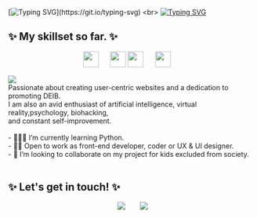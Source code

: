 [![Typing SVG](https://readme-typing-svg.demolab.com?font=Kalnia&size=30&pause=1000&color=DDD7D3E8&multiline=true&random=false&width=435&lines=Hello%2C+I+am+Christelle!)](https://git.io/typing-svg) <br>
[![Typing SVG](https://readme-typing-svg.demolab.com?font=Roboto+Mono&weight=700&size=12&pause=1000&color=DDC44CE8&multiline=true&random=false&width=435&lines=Frontend+Developer+%7C+Coder+%7C+Tech+Enthusiast+%7C+DEIB+Advocate)](https://git.io/typing-svg) <br>
## ✨ My skillset so far. ✨
<p align="center">
  <img width="32px" src="https://raw.githubusercontent.com/rahulbanerjee26/githubAboutMeGenerator/main/icons/html.svg">
  &nbsp;&nbsp;&nbsp;&nbsp;
  <img width="32px" src="https://raw.githubusercontent.com/rahulbanerjee26/githubAboutMeGenerator/main/icons/css.svg">
  <img width="32px" src="https://raw.githubusercontent.com/rahulbanerjee26/githubAboutMeGenerator/main/icons/javascript.svg">
  &nbsp;&nbsp;&nbsp;&nbsp;
  <img width="32px" src="https://raw.githubusercontent.com/rahulbanerjee26/githubAboutMeGenerator/main/icons/reactjs.svg">
  &nbsp;&nbsp;&nbsp;&nbsp;

</p>
<img src="https://user-images.githubusercontent.com/73097560/115834477-dbab4500-a447-11eb-908a-139a6edaec5c.gif">
<br>
Passionate about creating user-centric websites and a dedication to promoting DEIB. <br>
I am also an avid enthusiast of artificial intelligence, virtual reality,psychology, biohacking,<br>
and constant self-improvement.
<br>
<br>
- 👩🏾‍💻 I’m currently learning Python. <br>
- 🤝🏾 Open to work as front-end developer, coder or UX & UI designer. <br>
- 💞️ I’m looking to collaborate on my project for kids excluded from society.<br>
  <br>




##  ✨ Let's get in touch! ✨ 
<div align="center"  class="icons-social" style="margin-left: 10px;">
        <a style="margin-left: 10px;" target="_blank" href="mailto:lindachristelle.n@gmail.com">
			<img src="https://img.icons8.com/doodle/48/gmail.png"></a>&nbsp;&nbsp;&nbsp;&nbsp;
        <a style="margin-left: 10px;"  target="_blank" href="https://www.linkedin.com/in/christelle-linda-natabou/">
			<img src="https://img.icons8.com/doodle/40/000000/linkedin--v2.png"></a>&nbsp;&nbsp;&nbsp;&nbsp;
      </div>

<!---
xchristiesx/xchristiesx is a ✨ special ✨ repository because its `README.md` (this file) appears on your GitHub profile.
You can click the Preview link to take a look at your changes.
--->
